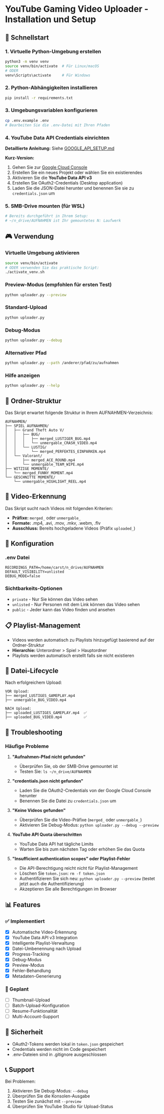 # YouTube Gaming Video Uploader - Installation und Setup

## 🚀 Schnellstart

### 1. Virtuelle Python-Umgebung erstellen
```bash
python3 -m venv venv
source venv/bin/activate  # Für Linux/macOS
# ODER
venv\Scripts\activate     # Für Windows
```

### 2. Python-Abhängigkeiten installieren
```bash
pip install -r requirements.txt
```

### 3. Umgebungsvariablen konfigurieren
```bash
cp .env.example .env
# Bearbeiten Sie die .env-Datei mit Ihren Pfaden
```

### 4. YouTube Data API Credentials einrichten

**Detaillierte Anleitung:** Siehe [GOOGLE_API_SETUP.md](GOOGLE_API_SETUP.md)

**Kurz-Version:**
1. Gehen Sie zur [Google Cloud Console](https://console.cloud.google.com/)
2. Erstellen Sie ein neues Projekt oder wählen Sie ein existierendes
3. Aktivieren Sie die **YouTube Data API v3**
4. Erstellen Sie OAuth2-Credentials (Desktop application)
5. Laden Sie die JSON-Datei herunter und benennen Sie sie zu `credentials.json` um

### 5. SMB-Drive mounten (für WSL)
```bash
# Bereits durchgeführt in Ihrem Setup:
# ~/n_drive/AUFNAHMEN ist Ihr gemountetes N: Laufwerk
```

## 🎮 Verwendung

### Virtuelle Umgebung aktivieren
```bash
source venv/bin/activate
# ODER verwenden Sie das praktische Script:
./activate_venv.sh
```

### Preview-Modus (empfohlen für ersten Test)
```bash
python uploader.py --preview
```

### Standard-Upload
```bash
python uploader.py
```

### Debug-Modus
```bash
python uploader.py --debug
```

### Alternativer Pfad
```bash
python uploader.py --path /anderer/pfad/zu/aufnahmen
```

### Hilfe anzeigen
```bash
python uploader.py --help
```

## 📁 Ordner-Struktur

Das Skript erwartet folgende Struktur in Ihrem AUFNAHMEN-Verzeichnis:

```
AUFNAHMEN/
├── SPIEL AUFNAHMEN/
│   ├── Grand Theft Auto V/
│   │   ├── BUG/
│   │   │   ├── merged_LUSTIGER_BUG.mp4
│   │   │   └── unmergable_CRASH_VIDEO.mp4
│   │   └── LUSTIG/
│   │       └── merged_PERFEKTES_EINPARKEN.mp4
│   └── Valorant/
│       ├── merged_ACE_ROUND.mp4
│       └── unmergable_TEAM_WIPE.mp4
├── WITZIGE MOMENTE/
│   └── merged_FUNNY_MOMENT.mp4
└── GESCHNITTE MOMENTE/
    └── unmergable_HIGHLIGHT_REEL.mp4
```

## 🎯 Video-Erkennung

Das Skript sucht nach Videos mit folgenden Kriterien:
- **Präfixe:** `merged_` oder `unmergable_`
- **Formate:** .mp4, .avi, .mov, .mkv, .webm, .flv
- **Ausschluss:** Bereits hochgeladene Videos (Präfix `uploaded_`)

## 🔧 Konfiguration

### .env Datei
```env
RECORDINGS_PATH=/home/carst/n_drive/AUFNAHMEN
DEFAULT_VISIBILITY=unlisted
DEBUG_MODE=false
```

### Sichtbarkeits-Optionen
- `private` - Nur Sie können das Video sehen
- `unlisted` - Nur Personen mit dem Link können das Video sehen
- `public` - Jeder kann das Video finden und ansehen

## 📋 Playlist-Management

- Videos werden automatisch zu Playlists hinzugefügt basierend auf der Ordner-Struktur
- **Hierarchie:** Unterordner > Spiel > Hauptordner
- Playlists werden automatisch erstellt falls sie nicht existieren

## 🔄 Datei-Lifecycle

Nach erfolgreichem Upload:
```
VOR Upload:
├── merged_LUSTIGES_GAMEPLAY.mp4
├── unmergable_BUG_VIDEO.mp4  

NACH Upload:
├── uploaded_LUSTIGES_GAMEPLAY.mp4  ✅
├── uploaded_BUG_VIDEO.mp4          ✅
```

## 🐛 Troubleshooting

### Häufige Probleme

1. **"Aufnahmen-Pfad nicht gefunden"**
   - Überprüfen Sie, ob der SMB-Drive gemountet ist
   - Testen Sie: `ls ~/n_drive/AUFNAHMEN`

2. **"credentials.json nicht gefunden"**
   - Laden Sie die OAuth2-Credentials von der Google Cloud Console herunter
   - Benennen Sie die Datei zu `credentials.json` um

3. **"Keine Videos gefunden"**
   - Überprüfen Sie die Video-Präfixe (`merged_` oder `unmergable_`)
   - Aktivieren Sie Debug-Modus: `python uploader.py --debug --preview`

4. **YouTube API Quota überschritten**
   - YouTube Data API hat tägliche Limits
   - Warten Sie bis zum nächsten Tag oder erhöhen Sie das Quota

5. **"Insufficient authentication scopes" oder Playlist-Fehler**
   - Die API-Berechtigung reicht nicht für Playlist-Management
   - Löschen Sie `token.json`: `rm -f token.json`
   - Authentifizieren Sie sich neu: `python uploader.py --preview` (testet jetzt auch die Authentifizierung)
   - Akzeptieren Sie alle Berechtigungen im Browser

## 📊 Features

### ✅ Implementiert
- [x] Automatische Video-Erkennung
- [x] YouTube Data API v3 Integration
- [x] Intelligente Playlist-Verwaltung
- [x] Datei-Umbenennung nach Upload
- [x] Progress-Tracking
- [x] Debug-Modus
- [x] Preview-Modus
- [x] Fehler-Behandlung
- [x] Metadaten-Generierung

### 🚧 Geplant
- [ ] Thumbnail-Upload
- [ ] Batch-Upload-Konfiguration
- [ ] Resume-Funktionalität
- [ ] Multi-Account-Support

## 🔐 Sicherheit

- OAuth2-Tokens werden lokal in `token.json` gespeichert
- Credentials werden nicht im Code gespeichert
- .env-Dateien sind in .gitignore ausgeschlossen

## 📞 Support

Bei Problemen:
1. Aktivieren Sie Debug-Modus: `--debug`
2. Überprüfen Sie die Konsolen-Ausgabe
3. Testen Sie zunächst mit `--preview`
4. Überprüfen Sie YouTube Studio für Upload-Status

